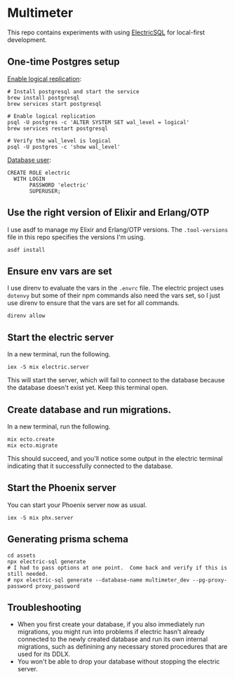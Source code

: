 # Multimeter

This repo contains experiments with using [ElectricSQL](https://electric-sql.com) for local-first development.

## One-time Postgres setup
[Enable logical replication](https://electric-sql.com/docs/usage/installation/postgres#homebrew):
```
# Install postgresql and start the service
brew install postgresql
brew services start postgresql

# Enable logical replication
psql -U postgres -c 'ALTER SYSTEM SET wal_level = logical'
brew services restart postgresql

# Verify the wal_level is logical
psql -U postgres -c 'show wal_level'
```

[Database user](https://electric-sql.com/docs/api/service#permissions-for-logical-replication-mode):
```
CREATE ROLE electric
  WITH LOGIN
       PASSWORD 'electric'
       SUPERUSER;
```

## Use the right version of Elixir and Erlang/OTP
I use asdf to manage my Elixir and Erlang/OTP versions.  The `.tool-versions` file in this repo specifies the versions I'm using.
```
asdf install
```

## Ensure env vars are set
I use direnv to evaluate the vars in the `.envrc` file.
The electric project uses `dotenvy` but some of their npm commands also need the vars set,
so I just use direnv to ensure that the vars are set for all commands.
```
direnv allow
```

## Start the electric server
In a new terminal, run the following.
```
iex -S mix electric.server
```
This will start the server, which will fail to connect to the database because the database doesn't exist yet.  Keep this terminal open.

## Create database and run migrations.
In a new terminal, run the following.
```
mix ecto.create
mix ecto.migrate
```
This should succeed, and you'll notice some output in the electric terminal indicating that it successfully connected to the database.

## Start the Phoenix server
You can start your Phoenix server now as usual.
```
iex -S mix phx.server
```

## Generating prisma schema
```
cd assets
npx electric-sql generate
# I had to pass options at one point.  Come back and verify if this is still needed.
# npx electric-sql generate --database-name multimeter_dev --pg-proxy-password proxy_password
```

## Troubleshooting
- When you first create your database, if you also immediately run migrations, you might run into problems if electric hasn't already connected to the newly created database and run its own internal migrations, such as definining any necessary stored procedures that are used for its DDLX.
- You won't be able to drop your database without stopping the electric server.

